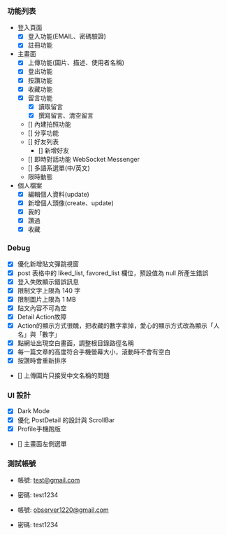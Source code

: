 ### 功能列表

- 登入頁面
  - [x] 登入功能(EMAIL、密碼驗證)
  - [x] 註冊功能
- 主畫面
  - [x] 上傳功能(圖片、描述、使用者名稱)
  - [x] 登出功能
  - [x] 按讚功能
  - [x] 收藏功能
  - [x] 留言功能
    - [x] 讀取留言
    - [x] 撰寫留言、清空留言
  - [] 內建拍照功能
  - [] 分享功能
  - [] 好友列表
    - [] 新增好友
  - [] 即時對話功能 WebSocket Messenger
  - [] 多語系選單(中/英文)
  - 限時動態
- 個人檔案
  - [x] 編輯個人資料(update)
  - [x] 新增個人頭像(create、update)
  - [x] 我的
  - [x] 讚過
  - [x] 收藏

### Debug

- [x] 優化新增貼文彈跳視窗
- [x] post 表格中的 liked_list, favored_list 欄位，預設值為 null 所產生錯誤
- [x] 登入失敗顯示錯誤訊息
- [x] 限制文字上限為 140 字
- [x] 限制圖片上限為 1 MB
- [x] 貼文內容不可為空
- [x] Detail Action故障
- [x] Action的顯示方式很醜，把收藏的數字拿掉，愛心的顯示方式改為顯示「人名」與「數字」
- [x] 點網址出現空白畫面，調整根目錄路徑名稱
- [x] 每一篇文章的高度符合手機螢幕大小，滾動時不會有空白
- [x] 按讚時會重新排序
- [] 上傳圖片只接受中文名稱的問題

### UI 設計

- [x] Dark Mode
- [x] 優化 PostDetail 的設計與 ScrollBar
- [x] Profile手機跑版
- [] 主畫面左側選單

### 測試帳號

- 帳號: test@gmail.com
- 密碼: test1234

- 帳號: observer1220@gmail.com
- 密碼: test1234
